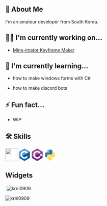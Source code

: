 
## 🚀 About Me
I'm an amateur developer from South Korea.

## 👩‍💻 I'm currently working on...

* [Mine-imator Keyframe Maker](https://github.com/krnl0909/Mine-imator_Keyframe_Maker)

## 🧠 I'm currently learning...

* how to make windows forms with C#

* how to make discord bots

## ⚡️ Fun fact...

* WIP

## 🛠 Skills

<img src="https://user-images.githubusercontent.com/114398049/197721349-993cbd73-df6f-4169-8d93-df5cd20a3b07.png" width="40" height="40"><img src="https://raw.githubusercontent.com/devicons/devicon/master/icons/c/c-original.svg" width="40" height="40"><img src="https://raw.githubusercontent.com/devicons/devicon/master/icons/csharp/csharp-original.svg" width="40" height="40"><img src="https://raw.githubusercontent.com/devicons/devicon/master/icons/python/python-original.svg" width="40" height="40">

## Widgets

<p>&nbsp;<img align="center" src="https://github-readme-stats.vercel.app/api?username=krnl0909&show_icons=true&theme=dark&locale=en" alt="krnl0909" /></p>

<p><img align="left" src="https://github-readme-stats.vercel.app/api/top-langs?username=krnl0909&show_icons=true&theme=dark&locale=en&layout=compact" alt="krnl0909" /></p>
